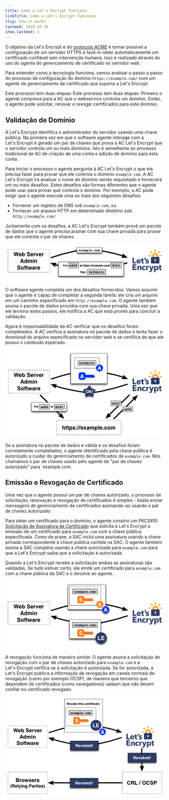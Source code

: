 ```yaml
---
title: Como a Let's Encrypt Funciona
linkTitle: Como a Let's Encrypt Funciona
slug: how-it-works
lastmod: 2019-10-18
show_lastmod: 1
---
```



O objetivo da Let's&nbsp;Encrypt e do [protocolo ACME](https://tools.ietf.org/html/rfc8555) é tornar possível a configuração de um servidor HTTPS e fazê-lo obter automaticamente um certificado confiável sem intervenção humana.  Isso é realizado através do uso do agente de gerenciamento de certificado no servidor web.

Para entender como a tecnologia funciona, vamos analisar o passo a passo do processo de configuração do domínio `https://example.com/` com um agente de gerenciamento de certificado que suporta a Let's&nbsp;Encrypt.

Este processo tem duas etapas:  Este processo tem duas etapas: Primeiro o agente comprova para a AC que o webservice controla um domínio.  Então, o agente pode solicitar, renovar e revogar certificados para este domínio.

## Validação de Domínio

A Let's&nbsp;Encrypt identifica o administrador do servidor usando uma chave pública.  Na primeira vez em que o software agente interage com a Let's&nbsp;Encrypt é gerado um par de chaves que prova à AC Let's&nbsp;Encrypt que o servidor controla um ou mais domínios.  Isto é semelhante ao processo tradicional de AC de criação de uma conta e adição de domínio para esta conta.

Para iniciar o processo o agente pergunta à AC Let's&nbsp;Encrypt o que ele precisa fazer para provar que ele controla o domínio `example.com`.  A AC Let's&nbsp;Encrypt irá analisar o nome de domínio sendo requisitado e fornecerá um ou mais desafios.   Estes desafios são formas diferentes que o agente pode usar para provar que controla o domínio.  Por exemplo, a AC pode exigir que o agente execute uma ou mais dos seguintes desafios:

* Fornecer um registro de DNS sob `example.com`, ou
* Fornecer um arquivo HTTP em determinado diretório sob `http://example.com/`

Juntamente com os desafios, a AC Let's&nbsp;Encrypt também provê um pacote de dados que o agente precisa assinar com sua chave privada para provar que ele controla o par de chaves.

<div class="howitworks-figure">
<img alt="Requesting challenges to validate example.com"
     src="/images/howitworks_challenge.png"/>
</div>

O software agente completa um dos desafios fornecidos.   Vamos assumir que o agente é capaz de completar a segunda tarefa: ele cria um arquivo em um caminho especificado em `http://example.com`.  O agente também assina o pacote de dados providos com sua chave privada.  Uma vez que ele termina estes passos, ele notifica a AC que está pronto para concluir a validação.

Agora é responsabilidade da AC verificar que os desafios foram completados.  A AC verifica a assinatura no pacote de dados e tenta fazer o download do arquivo especificado no servidor web e se certifica de que ele possui o conteúdo esperado.

<div class="howitworks-figure">
<img alt="Requesting authorization to act for example.com"
     src="/images/howitworks_authorization.png"/>
</div>

Se a assinatura no pacote de dados é válida e os desafios foram corretamente completados, o agente identificado pela chave pública é autorizado a cuidar do gerenciamento de certificados de `example.com`.  Nós chamamos o par de chaves usado pelo agente de "par de chavez autorizado" para `example.com.


## Emissão e Revogação de Certificado

Uma vez que o agente possui um par de chaves autorizado, o processo de solicitação, renovação e revogação de certificados é simples - basta enviar mensagens de gerenciamento de certificados assinando-as usando o par de chavez autorizado.

Para obter um certificado para o domínio, o agente constroi um PKCS#10 [Solicitação de Assinatura de Certificado](https://tools.ietf.org/html/rfc2986) que solicita à Let's&nbsp;Encrypt a emissão de um certificado para `example.com` com a chave pública especificada.  Como de praxe, a SAC inclui uma assinatura usando a chave privada correspondente à chave pública contida na SAC.  O agente também assina a SAC completa usando a chave autorizada para `example.com` para que a Let's&nbsp;Encrypt saiba que a solicitação é autorizada.

Quando a Let's&nbsp;Encrypt recebe a solicitação ambas as assinaturas são validadas.  Se tudo estiver certo, ele emite um certificado para `example.com` com a chave pública da SAC e o devolve ao agente.

<div class="howitworks-figure">
<img alt="Requesting a certificate for example.com"
     src="/images/howitworks_certificate.png"/>
</div>

A revogação funciona de maneira similar.  O agente assina a solicitação de revogação com o par de chaves autorizado para `example.com` e a Let's&nbsp;Encrypt verifica se a solicitação é autorizada.  Se for autorizada, a Let's&nbsp;Encrypt publica a informação de revogação em canais normais de revogação (como por exemplo OCSP), de maneira que terceiros que dependem de certificados (como navegadores) saibam que não devem confiar no certificado revogado.

<div class="howitworks-figure">
<img alt="Requesting revocation of a certificate for example.com"
     src="/images/howitworks_revocation.png"/>
</div>



